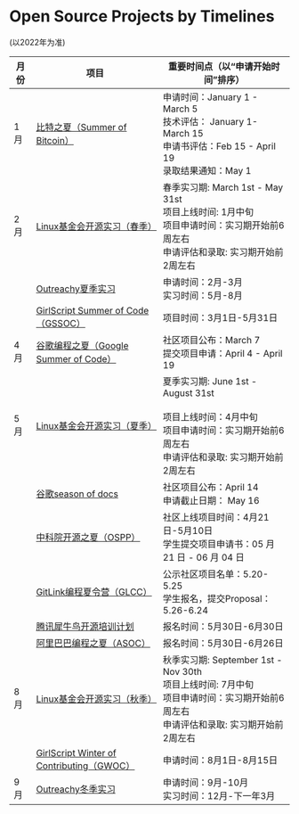 # Open Source Projects by Timelines

(以2022年为准)


| 月份 | 项目                                                         | 重要时间点（以“申请开始时间”排序）                           |
| ---- | ------------------------------------------------------------ | ------------------------------------------------------------ |
| 1月  | [比特之夏（Summer of Bitcoin）](https://www.summerofbitcoin.org) | 申请时间：January 1 - March 5<br />技术评估： January 1- March 15<br />申请书评估：Feb 15 - April 19<br />录取结果通知：May 1 |
| 2月  | [Linux基金会开源实习（春季）](https://docs.linuxfoundation.org/lfx/mentorship/mentorship-program-timelines) | 春季实习期: March 1st - May 31st<br />项目上线时间: 1月中旬<br />项目申请时间：实习期开始前6周左右<br />申请评估和录取: 实习期开始前2周左右 |
|      | [Outreachy夏季实习](https://www.outreachy.org)               | 申请时间：2月-3月<br />实习时间：5月-8月                     |
|      | [GirlScript Summer of Code（GSSOC）](https://gssoc.girlscript.tech) | 项目时间：3月1日-5月31日                                     |
| 4月  | [谷歌编程之夏（Google Summer of Code）](https://summerofcode.withgoogle.com) | 社区项目公布：March 7<br />提交项目申请：April 4 - April 19  |
| 5月  | [Linux基金会开源实习（夏季）](https://docs.linuxfoundation.org/lfx/mentorship/mentorship-program-timelines) | 夏季实习期: June 1st - August 31st<br /><br />项目上线时间：4月中旬<br />项目申请时间：实习期开始前6周左右<br />申请评估和录取: 实习期开始前2周左右 |
|      | [谷歌season of docs](https://developers.google.com/season-of-docs) | 社区项目公布：April 14<br />申请截止日期： May 16            |
|      | [中科院开源之夏（OSPP）](https://summer-ospp.ac.cn/#/howitworks) | 社区上线项目时间：4月21日-5月10日<br />学生提交项目申请书：05 月 21 日 - 06 月 04 日 |
|      | [GitLink编程夏令营（GLCC）](https://www.gitlink.org.cn/glcc) | 公示社区项目名单：5.20-5.25<br />学生报名，提交Proposal： 5.26-6.24 |
|      | [腾讯犀牛鸟开源培训计划](https://opensource.tencent.com/summer-of-code) | 报名时间：5月30日-6月30日                                    |
|      | [阿里巴巴编程之夏（ASOC）](https://github.com/alibaba/nacos/issues/8456) | 报名时间：5月30日-6月26日                                    |
| 8月  | [Linux基金会开源实习（秋季）](https://docs.linuxfoundation.org/lfx/mentorship/mentorship-program-timelines) | 秋季实习期: September 1st - Nov 30th<br />项目上线时间: 7月中旬<br />项目申请时间：实习期开始前6周左右<br />申请评估和录取: 实习期开始前2周左右 |
|      | [GirlScript Winter of Contributing（GWOC）](https://gwoc.girlscript.tech/index.html) | 申请时间：8月1日-8月15日                                     |
| 9月  | [Outreachy冬季实习](https://www.outreachy.org)               | 申请时间：9月-10月<br />实习时间：12月-下一年3月             |


